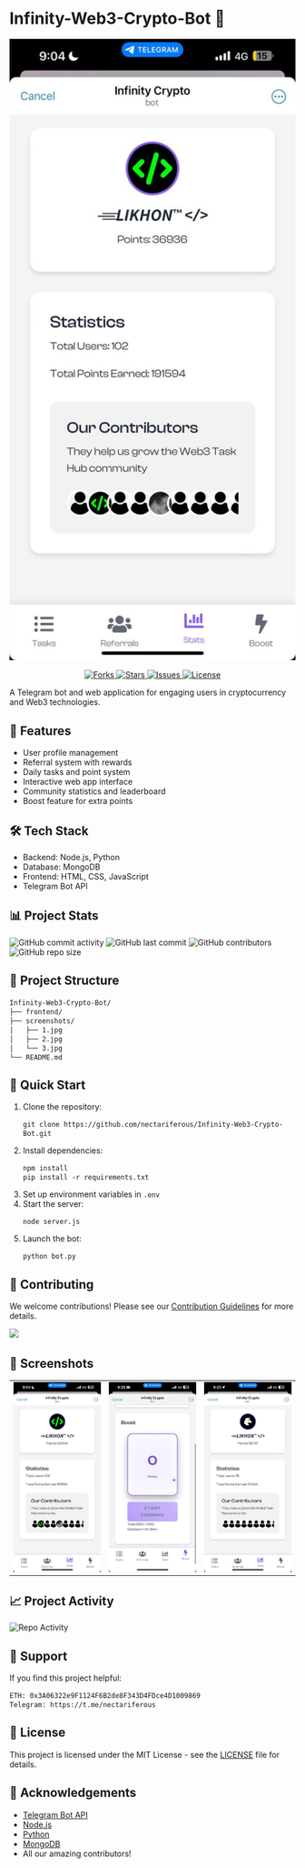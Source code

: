 # Infinity-Web3-Crypto-Bot 🚀

<p align="center">
  <img src="screenshots/1.jpg" alt="Project Screenshot" width="600">
</p>

<p align="center">
  <a href="https://github.com/nectariferous/Infinity-Web3-Crypto-Bot/network/members">
    <img src="https://img.shields.io/github/forks/nectariferous/Infinity-Web3-Crypto-Bot?style=for-the-badge" alt="Forks">
  </a>
  <a href="https://github.com/nectariferous/Infinity-Web3-Crypto-Bot/stargazers">
    <img src="https://img.shields.io/github/stars/nectariferous/Infinity-Web3-Crypto-Bot?style=for-the-badge" alt="Stars">
  </a>
  <a href="https://github.com/nectariferous/Infinity-Web3-Crypto-Bot/issues">
    <img src="https://img.shields.io/github/issues/nectariferous/Infinity-Web3-Crypto-Bot?style=for-the-badge" alt="Issues">
  </a>
  <a href="https://github.com/nectariferous/Infinity-Web3-Crypto-Bot/blob/main/LICENSE">
    <img src="https://img.shields.io/github/license/nectariferous/Infinity-Web3-Crypto-Bot?style=for-the-badge" alt="License">
  </a>
</p>

A Telegram bot and web application for engaging users in cryptocurrency and Web3 technologies.

## 🌟 Features

- User profile management
- Referral system with rewards
- Daily tasks and point system
- Interactive web app interface
- Community statistics and leaderboard
- Boost feature for extra points

## 🛠️ Tech Stack

- Backend: Node.js, Python
- Database: MongoDB
- Frontend: HTML, CSS, JavaScript
- Telegram Bot API

## 📊 Project Stats

<!-- GitHub Specific Stats -->
![GitHub commit activity](https://img.shields.io/github/commit-activity/m/nectariferous/Infinity-Web3-Crypto-Bot)
![GitHub last commit](https://img.shields.io/github/last-commit/nectariferous/Infinity-Web3-Crypto-Bot)
![GitHub contributors](https://img.shields.io/github/contributors/nectariferous/Infinity-Web3-Crypto-Bot)
![GitHub repo size](https://img.shields.io/github/repo-size/nectariferous/Infinity-Web3-Crypto-Bot)

## 📁 Project Structure

```
Infinity-Web3-Crypto-Bot/
├── frontend/
├── screenshots/
│   ├── 1.jpg
│   ├── 2.jpg
│   └── 3.jpg
└── README.md
```

## 🚀 Quick Start

1. Clone the repository:
   ```
   git clone https://github.com/nectariferous/Infinity-Web3-Crypto-Bot.git
   ```
2. Install dependencies:
   ```
   npm install
   pip install -r requirements.txt
   ```
3. Set up environment variables in `.env`
4. Start the server:
   ```
   node server.js
   ```
5. Launch the bot:
   ```
   python bot.py
   ```

## 🤝 Contributing

We welcome contributions! Please see our [Contribution Guidelines](CONTRIBUTING.md) for more details.

<a href="https://github.com/nectariferous/Infinity-Web3-Crypto-Bot/graphs/contributors">
  <img src="https://contrib.rocks/image?repo=nectariferous/Infinity-Web3-Crypto-Bot" />
</a>

## 📸 Screenshots

<table>
  <tr>
    <td><img src="screenshots/1.jpg" width="200"></td>
    <td><img src="screenshots/2.jpg" width="200"></td>
    <td><img src="screenshots/3.jpg" width="200"></td>
  </tr>
</table>

## 📈 Project Activity

![Repo Activity](https://repobeats.axiom.co/api/embed/your-repobeats-hash-here.svg "Repobeats analytics image")

## 💖 Support

If you find this project helpful:

```
ETH: 0x3A06322e9F1124F6B2de8F343D4FDce4D1009869
Telegram: https://t.me/nectariferous
```

## 📜 License

This project is licensed under the MIT License - see the [LICENSE](LICENSE) file for details.

## 🙏 Acknowledgements

- [Telegram Bot API](https://core.telegram.org/bots/api)
- [Node.js](https://nodejs.org/)
- [Python](https://www.python.org/)
- [MongoDB](https://www.mongodb.com/)
- All our amazing contributors!
